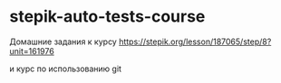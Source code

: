 # stepik-auto-tests-course
Домашние задания к курсу
https://stepik.org/lesson/187065/step/8?unit=161976

и курс по использованию git

